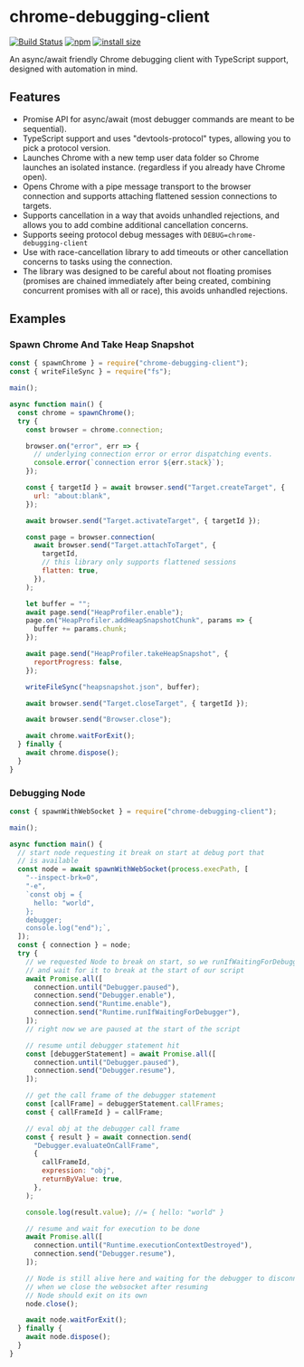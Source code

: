 # chrome-debugging-client

[![Build Status](https://travis-ci.org/tracerbench/chrome-debugging-client.svg?branch=master)](https://travis-ci.org/tracerbench/chrome-debugging-client)
[![npm](https://img.shields.io/npm/v/chrome-debugging-client.svg)](https://www.npmjs.com/package/chrome-debugging-client)
[![install size](https://packagephobia.now.sh/badge?p=chrome-debugging-client)](https://packagephobia.now.sh/result?p=chrome-debugging-client)

An async/await friendly Chrome debugging client with TypeScript support,
designed with automation in mind.

## Features

* Promise API for async/await (most debugger commands are meant to be sequential).
* TypeScript support and uses "devtools-protocol" types, allowing you to pick a protocol version.
* Launches Chrome with a new temp user data folder so Chrome launches an isolated instance.
  (regardless if you already have Chrome open).
* Opens Chrome with a pipe message transport to the browser connection and supports
  attaching flattened session connections to targets.
* Supports cancellation in a way that avoids unhandled rejections, and allows you to add combine
  additional cancellation concerns.
* Supports seeing protocol debug messages with `DEBUG=chrome-debugging-client`
* Use with race-cancellation library to add timeouts or other cancellation concerns to tasks
  using the connection.
* The library was designed to be careful about not floating promises (promises are
  chained immediately after being created, combining concurrent promises with all
  or race), this avoids unhandled rejections.

## Examples

### Spawn Chrome And Take Heap Snapshot

```js
const { spawnChrome } = require("chrome-debugging-client");
const { writeFileSync } = require("fs");

main();

async function main() {
  const chrome = spawnChrome();
  try {
    const browser = chrome.connection;

    browser.on("error", err => {
      // underlying connection error or error dispatching events.
      console.error(`connection error ${err.stack}`);
    });

    const { targetId } = await browser.send("Target.createTarget", {
      url: "about:blank",
    });

    await browser.send("Target.activateTarget", { targetId });

    const page = browser.connection(
      await browser.send("Target.attachToTarget", {
        targetId,
        // this library only supports flattened sessions
        flatten: true,
      }),
    );

    let buffer = "";
    await page.send("HeapProfiler.enable");
    page.on("HeapProfiler.addHeapSnapshotChunk", params => {
      buffer += params.chunk;
    });

    await page.send("HeapProfiler.takeHeapSnapshot", {
      reportProgress: false,
    });

    writeFileSync("heapsnapshot.json", buffer);

    await browser.send("Target.closeTarget", { targetId });

    await browser.send("Browser.close");

    await chrome.waitForExit();
  } finally {
    await chrome.dispose();
  }
}
```

### Debugging Node

```js
const { spawnWithWebSocket } = require("chrome-debugging-client");

main();

async function main() {
  // start node requesting it break on start at debug port that
  // is available
  const node = await spawnWithWebSocket(process.execPath, [
    "--inspect-brk=0",
    "-e",
    `const obj = {
      hello: "world",
    };
    debugger;
    console.log("end");`,
  ]);
  const { connection } = node;
  try {
    // we requested Node to break on start, so we runIfWaitingForDebugger
    // and wait for it to break at the start of our script
    await Promise.all([
      connection.until("Debugger.paused"),
      connection.send("Debugger.enable"),
      connection.send("Runtime.enable"),
      connection.send("Runtime.runIfWaitingForDebugger"),
    ]);
    // right now we are paused at the start of the script

    // resume until debugger statement hit
    const [debuggerStatement] = await Promise.all([
      connection.until("Debugger.paused"),
      connection.send("Debugger.resume"),
    ]);

    // get the call frame of the debugger statement
    const [callFrame] = debuggerStatement.callFrames;
    const { callFrameId } = callFrame;

    // eval obj at the debugger call frame
    const { result } = await connection.send(
      "Debugger.evaluateOnCallFrame",
      {
        callFrameId,
        expression: "obj",
        returnByValue: true,
      },
    );

    console.log(result.value); //= { hello: "world" }

    // resume and wait for execution to be done
    await Promise.all([
      connection.until("Runtime.executionContextDestroyed"),
      connection.send("Debugger.resume"),
    ]);

    // Node is still alive here and waiting for the debugger to disconnect
    // when we close the websocket after resuming
    // Node should exit on its own
    node.close();

    await node.waitForExit();
  } finally {
    await node.dispose();
  }
}
```
